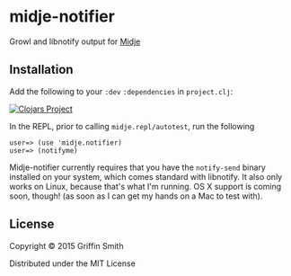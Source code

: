 # midje-notifier

Growl and libnotify output for [Midje][midje]

[midje]: http://github.com/marick/midje

## Installation

Add the following to your `:dev` `:dependencies` in `project.clj`:

[![Clojars Project](http://clojars.org/midje-notifier/latest-version.svg)](http://clojars.org/midje-notifier)

In the REPL, prior to calling `midje.repl/autotest`, run the following

```
user=> (use 'midje.notifier)
user=> (notifyme)
```

Midje-notifier currently requires that you have the `notify-send` binary
installed on your system, which comes standard with libnotify. It also only
works on Linux, because that's what I'm running. OS X support is coming soon,
though! (as soon as I can get my hands on a Mac to test with).

## License

Copyright © 2015 Griffin Smith

Distributed under the MIT License
